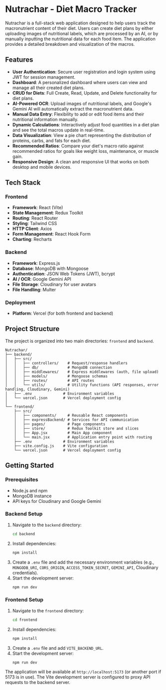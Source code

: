 # Nutrachar - Diet Macro Tracker

Nutrachar is a full-stack web application designed to help users track the macronutrient content of their diet. Users can create diet plans by either uploading images of nutritional labels, which are processed by an AI, or by manually inputting the nutritional data for each food item. The application provides a detailed breakdown and visualization of the macros.

## Features

-   **User Authentication**: Secure user registration and login system using JWT for session management.
-   **Dashboard**: A personalized dashboard where users can view and manage all their created diet plans.
-   **CRUD for Diets**: Full Create, Read, Update, and Delete functionality for diet plans.
-   **AI-Powered OCR**: Upload images of nutritional labels, and Google's Gemini AI will automatically extract the macronutrient data.
-   **Manual Data Entry**: Flexibility to add or edit food items and their nutritional information manually.
-   **Dynamic Calculations**: Interactively adjust food quantities in a diet plan and see the total macros update in real-time.
-   **Data Visualization**: View a pie chart representing the distribution of proteins, carbs, and fats for each diet.
-   **Recommended Ratios**: Compare your diet's macro ratio against recommended ratios for goals like weight loss, maintenance, or muscle gain.
-   **Responsive Design**: A clean and responsive UI that works on both desktop and mobile devices.

## Tech Stack

### Frontend

-   **Framework**: React (Vite)
-   **State Management**: Redux Toolkit
-   **Routing**: React Router
-   **Styling**: Tailwind CSS
-   **HTTP Client**: Axios
-   **Form Management**: React Hook Form
-   **Charting**: Recharts

### Backend

-   **Framework**: Express.js
-   **Database**: MongoDB with Mongoose
-   **Authentication**: JSON Web Tokens (JWT), bcrypt
-   **AI / OCR**: Google Gemini API
-   **File Storage**: Cloudinary for user avatars
-   **File Handling**: Multer

### Deployment

-   **Platform**: Vercel (for both frontend and backend)

## Project Structure

The project is organized into two main directories: `frontend` and `backend`.

```
Nutrachar/
├── backend/
│   ├── src/
│   │   ├── controllers/    # Request/response handlers
│   │   ├── db/             # MongoDB connection
│   │   ├── middlewares/    # Express middlewares (auth, file upload)
│   │   ├── models/         # Mongoose schemas
│   │   ├── routes/         # API routes
│   │   └── utils/          # Utility functions (API responses, error handling, Cloudinary, Gemini)
│   ├── .env              # Environment variables
│   └── vercel.json       # Vercel deployment config
│
└── frontend/
    ├── src/
    │   ├── components/     # Reusable React components
    │   ├── expressBackend/ # Services for API communication
    │   ├── pages/          # Page components
    │   ├── store/          # Redux Toolkit store and slices
    │   ├── App.jsx         # Main App component
    │   └── main.jsx        # Application entry point with routing
    ├── .env              # Environment variables
    ├── vite.config.js    # Vite configuration
    └── vercel.json       # Vercel deployment config
```

## Getting Started

### Prerequisites

-   Node.js and npm
-   MongoDB instance
-   API keys for Cloudinary and Google Gemini

### Backend Setup

1.  Navigate to the `backend` directory:
    ```sh
    cd backend
    ```
2.  Install dependencies:
    ```sh
    npm install
    ```
3.  Create a `.env` file and add the necessary environment variables (e.g., `MONGODB_URI`, `CORS_ORIGIN`, `ACCESS_TOKEN_SECRET`, `GEMINI_API`, Cloudinary credentials).
4.  Start the development server:
    ```sh
    npm run dev
    ```

### Frontend Setup

1.  Navigate to the `frontend` directory:
    ```sh
    cd frontend
    ```
2.  Install dependencies:
    ```sh
    npm install
    ```
3.  Create a `.env` file and add `VITE_BACKEND_URL`.
4.  Start the development server:
    ```sh
    npm run dev
    ```
The application will be available at `http://localhost:5173` (or another port if 5173 is in use). The Vite development server is configured to proxy API requests to the backend server.